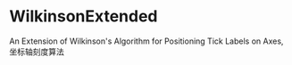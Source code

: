 # WilkinsonExtended
An Extension of Wilkinson's Algorithm for Positioning Tick Labels on Axes,坐标轴刻度算法

